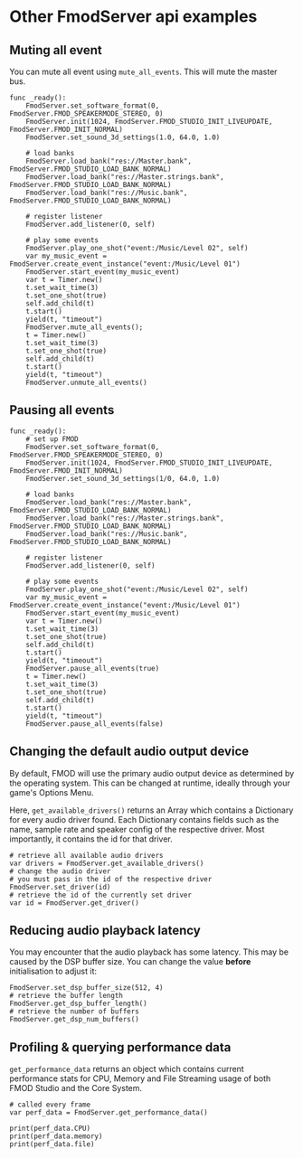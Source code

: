# Other FmodServer api examples

## Muting all event

You can mute all event using `mute_all_events`. This will mute the master bus.

```gdscript
func _ready():
	FmodServer.set_software_format(0, FmodServer.FMOD_SPEAKERMODE_STEREO, 0)
	FmodServer.init(1024, FmodServer.FMOD_STUDIO_INIT_LIVEUPDATE, FmodServer.FMOD_INIT_NORMAL)
	FmodServer.set_sound_3d_settings(1.0, 64.0, 1.0)
	
	# load banks
	FmodServer.load_bank("res://Master.bank", FmodServer.FMOD_STUDIO_LOAD_BANK_NORMAL)
	FmodServer.load_bank("res://Master.strings.bank", FmodServer.FMOD_STUDIO_LOAD_BANK_NORMAL)
	FmodServer.load_bank("res://Music.bank", FmodServer.FMOD_STUDIO_LOAD_BANK_NORMAL)
	
	# register listener
	FmodServer.add_listener(0, self)
	
	# play some events
	FmodServer.play_one_shot("event:/Music/Level 02", self)
	var my_music_event = FmodServer.create_event_instance("event:/Music/Level 01")
	FmodServer.start_event(my_music_event)
	var t = Timer.new()
	t.set_wait_time(3)
	t.set_one_shot(true)
	self.add_child(t)
	t.start()
	yield(t, "timeout")
	FmodServer.mute_all_events();
	t = Timer.new()
	t.set_wait_time(3)
	t.set_one_shot(true)
	self.add_child(t)
	t.start()
	yield(t, "timeout")
	FmodServer.unmute_all_events()
```

## Pausing all events

```gdscript
func _ready():
	# set up FMOD
	FmodServer.set_software_format(0, FmodServer.FMOD_SPEAKERMODE_STEREO, 0)
	FmodServer.init(1024, FmodServer.FMOD_STUDIO_INIT_LIVEUPDATE, FmodServer.FMOD_INIT_NORMAL)
	FmodServer.set_sound_3d_settings(1/0, 64.0, 1.0)
	
	# load banks
	FmodServer.load_bank("res://Master.bank", FmodServer.FMOD_STUDIO_LOAD_BANK_NORMAL)
	FmodServer.load_bank("res://Master.strings.bank", FmodServer.FMOD_STUDIO_LOAD_BANK_NORMAL)
	FmodServer.load_bank("res://Music.bank", FmodServer.FMOD_STUDIO_LOAD_BANK_NORMAL)
	
	# register listener
	FmodServer.add_listener(0, self)
	
	# play some events
	FmodServer.play_one_shot("event:/Music/Level 02", self)
	var my_music_event = FmodServer.create_event_instance("event:/Music/Level 01")
	FmodServer.start_event(my_music_event)
	var t = Timer.new()
	t.set_wait_time(3)
	t.set_one_shot(true)
	self.add_child(t)
	t.start()
	yield(t, "timeout")
	FmodServer.pause_all_events(true)
	t = Timer.new()
	t.set_wait_time(3)
	t.set_one_shot(true)
	self.add_child(t)
	t.start()
	yield(t, "timeout")
	FmodServer.pause_all_events(false)
```

## Changing the default audio output device

By default, FMOD will use the primary audio output device as determined by the operating system. This can be changed at runtime, ideally through your game's Options Menu.

Here, `get_available_drivers()` returns an Array which contains a Dictionary for every audio driver found. Each Dictionary contains fields such as the name, sample rate
and speaker config of the respective driver. Most importantly, it contains the id for that driver.

 ```gdscript
# retrieve all available audio drivers
var drivers = FmodServer.get_available_drivers()
 # change the audio driver
# you must pass in the id of the respective driver
FmodServer.set_driver(id)
 # retrieve the id of the currently set driver
var id = FmodServer.get_driver()
```

## Reducing audio playback latency

You may encounter that the audio playback has some latency. This may be caused by the DSP buffer size. You can change the value **before** initialisation to adjust it:
```gdscript
FmodServer.set_dsp_buffer_size(512, 4)
# retrieve the buffer length
FmodServer.get_dsp_buffer_length()
# retrieve the number of buffers
FmodServer.get_dsp_num_buffers()
```

## Profiling & querying performance data

`get_performance_data` returns an object which contains current performance stats for CPU, Memory and File Streaming usage of both FMOD Studio and the Core System.

```gdscript
# called every frame
var perf_data = FmodServer.get_performance_data()

print(perf_data.CPU)
print(perf_data.memory)
print(perf_data.file)
```